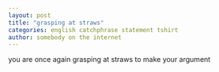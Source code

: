 ```yaml
---
layout: post
title: "grasping at straws"
categories: english catchphrase statement tshirt
author: somebody on the internet
---
```

you are once again grasping at straws to make your argument
